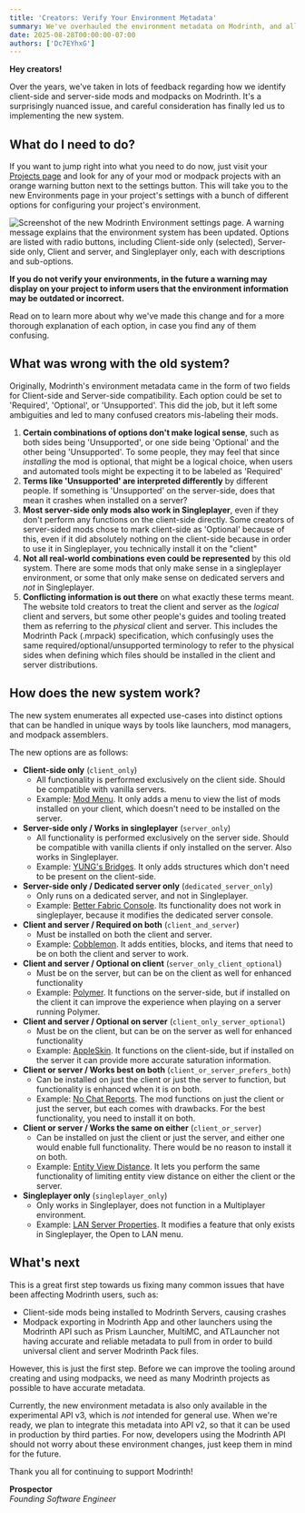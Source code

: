 ```yaml
---
title: 'Creators: Verify Your Environment Metadata'
summary: We've overhauled the environment metadata on Modrinth, and all creators must verify their settings.
date: 2025-08-28T00:00:00-07:00
authors: ['Dc7EYhxG']
---
```


**Hey creators!**

Over the years, we've taken in lots of feedback regarding how we identify client-side and server-side mods and modpacks on Modrinth. It's a surprisingly nuanced issue, and careful consideration has finally led us to implementing the new system.

## What do I need to do?

If you want to jump right into what you need to do now, just visit your [Projects page](/dashboard/projects) and look for any of your mod or modpack projects with an orange warning button next to the settings button. This will take you to the new Environments page in your project's settings with a bunch of different options for configuring your project's environment.

![Screenshot of the new Modrinth Environment settings page. A warning message explains that the environment system has been updated. Options are listed with radio buttons, including Client-side only (selected), Server-side only, Client and server, and Singleplayer only, each with descriptions and sub-options.](./env-settings.webp)

**If you do not verify your environments, in the future a warning may display on your project to inform users that the environment information may be outdated or incorrect.**

Read on to learn more about why we've made this change and for a more thorough explanation of each option, in case you find any of them confusing.

## What was wrong with the old system?

Originally, Modrinth's environment metadata came in the form of two fields for Client-side and Server-side compatibility. Each option could be set to 'Required', 'Optional', or 'Unsupported'. This did the job, but it left some ambiguities and led to many confused creators mis-labeling their mods.

1. **Certain combinations of options don't make logical sense**, such as both sides being 'Unsupported', or one side being 'Optional' and the other being 'Unsupported'. To some people, they may feel that since _installing_ the mod is optional, that might be a logical choice, when users and automated tools might be expecting it to be labeled as 'Required'
2. **Terms like 'Unsupported' are interpreted differently** by different people. If something is 'Unsupported' on the server-side, does that mean it crashes when installed on a server?
3. **Most server-side only mods also work in Singleplayer**, even if they don't perform any functions on the client-side directly. Some creators of server-sided mods chose to mark client-side as 'Optional' because of this, even if it did absolutely nothing on the client-side because in order to use it in Singleplayer, you technically install it on the "client"
4. **Not all real-world combinations even could be represented** by this old system. There are some mods that only make sense in a singleplayer environment, or some that only make sense on dedicated servers and _not_ in Singleplayer.
5. **Conflicting information is out there** on what exactly these terms meant. The website told creators to treat the client and server as the _logical_ client and servers, but some other people's guides and tooling treated them as referring to the _physical_ client and server. This includes the Modrinth Pack (.mrpack) specification, which confusingly uses the same required/optional/unsupported terminology to refer to the physical sides when defining which files should be installed in the client and server distributions.

## How does the new system work?

The new system enumerates all expected use-cases into distinct options that can be handled in unique ways by tools like launchers, mod managers, and modpack assemblers.

The new options are as follows:

- **Client-side only** (`client_only`)
  - All functionality is performed exclusively on the client side. Should be compatible with vanilla servers.
  - Example: [Mod Menu](/mod/modmenu). It only adds a menu to view the list of mods installed on your client, which doesn't need to be installed on the server.
- **Server-side only / Works in singleplayer** (`server_only`)
  - All functionality is performed exclusively on the server side. Should be compatible with vanilla clients if only installed on the server. Also works in Singleplayer.
  - Example: [YUNG's Bridges](/mod/yungs-bridges). It only adds structures which don't need to be present on the client-side.
- **Server-side only / Dedicated server only** (`dedicated_server_only`)
  - Only runs on a dedicated server, and not in Singleplayer.
  - Example: [Better Fabric Console](/mod/better-fabric-console). Its functionality does not work in singleplayer, because it modifies the dedicated server console.
- **Client and server / Required on both** (`client_and_server`)
  - Must be installed on both the client and server.
  - Example: [Cobblemon](/mod/cobblemon). It adds entities, blocks, and items that need to be on both the client and server to work.
- **Client and server / Optional on client** (`server_only_client_optional`)
  - Must be on the server, but can be on the client as well for enhanced functionality
  - Example: [Polymer](/mod/polymer). It functions on the server-side, but if installed on the client it can improve the experience when playing on a server running Polymer.
- **Client and server / Optional on server** (`client_only_server_optional`)
  - Must be on the client, but can be on the server as well for enhanced functionality
  - Example: [AppleSkin](/mod/appleskin). It functions on the client-side, but if installed on the server it can provide more accurate saturation information.
- **Client or server / Works best on both** (`client_or_server_prefers_both`)
  - Can be installed on just the client or just the server to function, but functionality is enhanced when it is on both.
  - Example: [No Chat Reports](/mod/no-chat-reports). The mod functions on just the client or just the server, but each comes with drawbacks. For the best functionality, you need to install it on both.
- **Client or server / Works the same on either** (`client_or_server`)
  - Can be installed on just the client or just the server, and either one would enable full functionality. There would be no reason to install it on both.
  - Example: [Entity View Distance](/mod/entity-view-distance). It lets you perform the same functionality of limiting entity view distance on either the client or the server.
- **Singleplayer only** (`singleplayer_only`)
  - Only works in Singleplayer, does not function in a Multiplayer environment.
  - Example: [LAN Server Properties](/mod/lan-server-properties). It modifies a feature that only exists in Singleplayer, the Open to LAN menu.

## What's next

This is a great first step towards us fixing many common issues that have been affecting Modrinth users, such as:

- Client-side mods being installed to Modrinth Servers, causing crashes
- Modpack exporting in Modrinth App and other launchers using the Modrinth API such as Prism Launcher, MultiMC, and ATLauncher not having accurate and reliable metadata to pull from in order to build universal client and server Modrinth Pack files.

However, this is just the first step. Before we can improve the tooling around creating and using modpacks, we need as many Modrinth projects as possible to have accurate metadata.

Currently, the new environment metadata is also only available in the experimental API v3, which is _not_ intended for general use. When we're ready, we plan to integrate this metadata into API v2, so that it can be used in production by third parties. For now, developers using the Modrinth API should not worry about these environment changes, just keep them in mind for the future.

Thank you all for continuing to support Modrinth!

**Prospector**\
_Founding Software Engineer_
